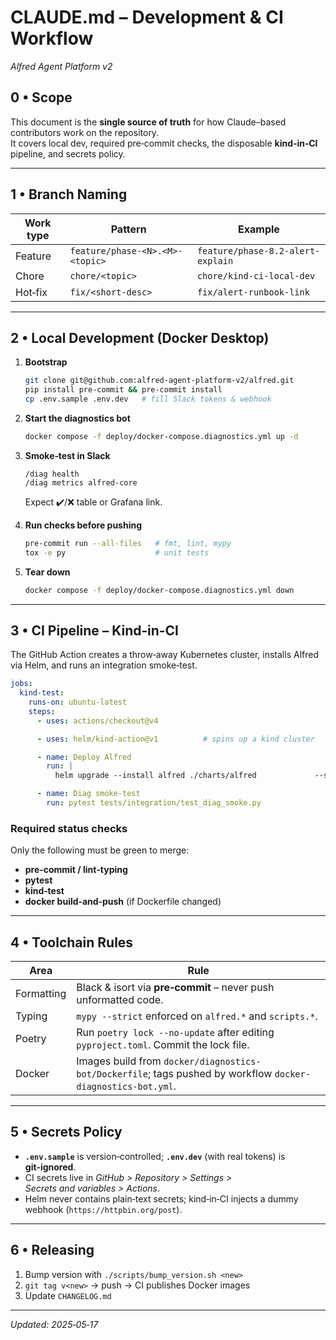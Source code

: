 # CLAUDE.md – Development & CI Workflow  
_Alfred Agent Platform v2_  

## 0 • Scope  
This document is the **single source of truth** for how Claude–based contributors work on the repository.  
It covers local dev, required pre‑commit checks, the disposable **kind‑in‑CI** pipeline, and secrets policy.  

---

## 1 • Branch Naming  
| Work type | Pattern | Example |  
|-----------|---------|---------|  
| Feature  | `feature/phase-<N>.<M>-<topic>` | `feature/phase-8.2-alert-explain` |  
| Chore    | `chore/<topic>`               | `chore/kind-ci-local-dev`        |  
| Hot‑fix  | `fix/<short-desc>`            | `fix/alert-runbook-link`         |  

---

## 2 • Local Development (Docker Desktop)  

1. **Bootstrap**  
   ```bash
   git clone git@github.com:alfred-agent-platform-v2/alfred.git  
   pip install pre-commit && pre-commit install  
   cp .env.sample .env.dev   # fill Slack tokens & webhook  
   ```  

2. **Start the diagnostics bot**  
   ```bash
   docker compose -f deploy/docker-compose.diagnostics.yml up -d  
   ```  

3. **Smoke‑test in Slack**  
   ```text
   /diag health  
   /diag metrics alfred-core  
   ```  
   Expect ✔️/❌ table or Grafana link.  

4. **Run checks before pushing**  
   ```bash
   pre-commit run --all-files   # fmt, lint, mypy  
   tox -e py                    # unit tests  
   ```

5. **Tear down**  
   ```bash
   docker compose -f deploy/docker-compose.diagnostics.yml down  
   ```

---

## 3 • CI Pipeline – Kind‑in‑CI  

The GitHub Action creates a throw‑away Kubernetes cluster, installs Alfred via Helm, and runs an integration smoke‑test.  

```yaml
jobs:
  kind-test:
    runs-on: ubuntu-latest
    steps:
      - uses: actions/checkout@v4

      - uses: helm/kind-action@v1          # spins up a kind cluster

      - name: Deploy Alfred
        run: |
          helm upgrade --install alfred ./charts/alfred             --set diagnostics.enabled=true             --set diagnostics.env.SLACK_ALERT_WEBHOOK=https://httpbin.org/post

      - name: Diag smoke‑test
        run: pytest tests/integration/test_diag_smoke.py
```

### Required status checks  
Only the following must be green to merge:  

* **pre‑commit / lint‑typing**  
* **pytest**  
* **kind‑test**  
* **docker build‑and‑push** (if Dockerfile changed)

---

## 4 • Toolchain Rules  

| Area | Rule |  
|------|------|  
| Formatting | Black & isort via **pre‑commit** – never push unformatted code. |  
| Typing | `mypy --strict` enforced on `alfred.*` and `scripts.*`. |  
| Poetry | Run `poetry lock --no-update` after editing `pyproject.toml`. Commit the lock file. |  
| Docker | Images build from `docker/diagnostics-bot/Dockerfile`; tags pushed by workflow `docker-diagnostics-bot.yml`. |

---

## 5 • Secrets Policy  

* **`.env.sample`** is version‑controlled; **`.env.dev`** (with real tokens) is **git‑ignored**.  
* CI secrets live in _GitHub > Repository > Settings > Secrets and variables > Actions_.  
* Helm never contains plain‑text secrets; kind‑in‑CI injects a dummy webhook (`https://httpbin.org/post`).  

---

## 6 • Releasing  

1. Bump version with `./scripts/bump_version.sh <new>`  
2. `git tag v<new>` → push → CI publishes Docker images  
3. Update `CHANGELOG.md`  

---

_Updated: 2025‑05‑17_  
